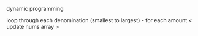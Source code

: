 dynamic programming

loop through each denomination (smallest to largest) 
    - for each amount
        <
            update nums array 
        >
            